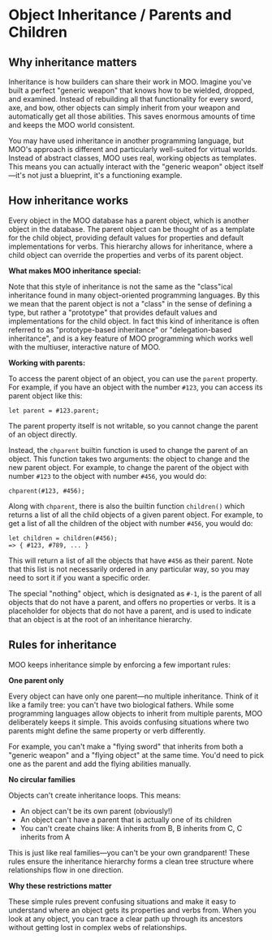 # Object Inheritance / Parents and Children

## Why inheritance matters

Inheritance is how builders can share their work in MOO. Imagine you've built a perfect "generic weapon" that knows how to be wielded, dropped, and examined. Instead of rebuilding all that functionality for every sword, axe, and bow, other objects can simply inherit from your weapon and automatically get all those abilities. This saves enormous amounts of time and keeps the MOO world consistent.

You may have used inheritance in another programming language, but MOO's approach is different and particularly well-suited for virtual worlds. Instead of abstract classes, MOO uses real, working objects as templates. This means you can actually interact with the "generic weapon" object itself—it's not just a blueprint, it's a functioning example.

## How inheritance works

Every object in the MOO database has a parent object, which is another object in the database. The parent object can be
thought of as a template for the child object, providing default values for properties and default implementations for
verbs. This hierarchy allows for inheritance, where a child object can override the properties and verbs of its parent
object.

**What makes MOO inheritance special:**

Note that this style of inheritance is not the same as the "class"ical inheritance found in many object-oriented
programming languages. By this we mean that the parent object is not a "class" in the sense of defining a type, but
rather a "prototype" that provides default values and implementations for the child object. In fact this kind of
inheritance is often referred to as "prototype-based inheritance" or "delegation-based inheritance", and is a key
feature of MOO programming which works well with the multiuser, interactive nature of MOO.

**Working with parents:**

To access the parent object of an object, you can use the `parent` property. For example, if you have an object
with the number `#123`, you can access its parent object like this:

```
let parent = #123.parent;
```

The parent property itself is not writable, so you cannot change the parent of an object directly.

Instead, the `chparent` builtin function is used to change the parent of an object. This function takes two arguments:
the object to change
and the new parent object. For example, to change the parent of the object with number `#123` to the object with number
`#456`, you would do:

```
chparent(#123, #456);
```

Along with `chparent`, there is also the builtin function `children()` which returns a list of all the child objects of
a given parent object. For example, to get a list of all the children of the object with number `#456`, you would do:

```
let children = children(#456);
=> { #123, #789, ... }
```

This will return a list of all the objects that have `#456` as their parent. Note that this list is not necessarily
ordered in any particular way, so you may need to sort it if you want a specific order.

The special "nothing" object, which is designated as `#-1`, is the parent of all objects that do not have a parent, and
offers no properties or verbs. It is a placeholder for objects that do not have a parent, and is used to indicate that
an
object is at the root of an inheritance hierarchy.

## Rules for inheritance

MOO keeps inheritance simple by enforcing a few important rules:

**One parent only**

Every object can have only one parent—no multiple inheritance. Think of it like a family tree: you can't have two biological fathers. While some programming languages allow objects to inherit from multiple parents, MOO deliberately keeps it simple. This avoids confusing situations where two parents might define the same property or verb differently.

For example, you can't make a "flying sword" that inherits from both a "generic weapon" and a "flying object" at the same time. You'd need to pick one as the parent and add the flying abilities manually.

**No circular families**

Objects can't create inheritance loops. This means:
- An object can't be its own parent (obviously!)
- An object can't have a parent that is actually one of its children
- You can't create chains like: A inherits from B, B inherits from C, C inherits from A

This is just like real families—you can't be your own grandparent! These rules ensure the inheritance hierarchy forms a clean tree structure where relationships flow in one direction.

**Why these restrictions matter**

These simple rules prevent confusing situations and make it easy to understand where an object gets its properties and verbs from. When you look at any object, you can trace a clear path up through its ancestors without getting lost in complex webs of relationships.
